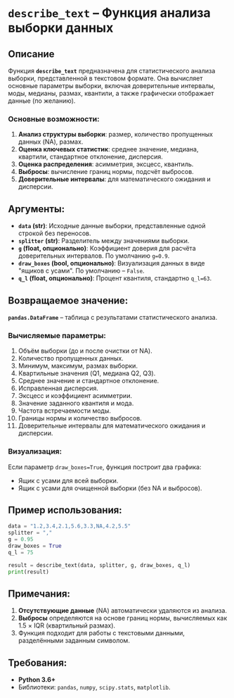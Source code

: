 # `describe_text` – Функция анализа выборки данных

## Описание

Функция **`describe_text`** предназначена для статистического анализа выборки, представленной в текстовом формате. Она вычисляет основные параметры выборки, включая доверительные интервалы, моды, медианы, размах, квантили, а также графически отображает данные (по желанию).

### Основные возможности:

1. **Анализ структуры выборки**: размер, количество пропущенных данных (NA), размах.
2. **Оценка ключевых статистик**: среднее значение, медиана, квартили, стандартное отклонение, дисперсия.
3. **Оценка распределения**: асимметрия, эксцесс, квантиль.
4. **Выбросы**: вычисление границ нормы, подсчёт выбросов.
5. **Доверительные интервалы**: для математического ожидания и дисперсии.

## Аргументы:

- **`data` (str)**: Исходные данные выборки, представленные одной строкой без переносов.
- **`splitter` (str)**: Разделитель между значениями выборки.
- **`g` (float, опционально)**: Коэффициент доверия для расчёта доверительных интервалов. По умолчанию `g=0.9`.
- **`draw_boxes` (bool, опционально)**: Визуализация данных в виде "ящиков с усами". По умолчанию – `False`.
- **`q_l` (float, опционально)**: Процент квантиля, стандартно `q_l=63`.

## Возвращаемое значение:

**`pandas.DataFrame`** – таблица с результатами статистического анализа.

### Вычисляемые параметры:

1. Объём выборки (до и после очистки от NA).
2. Количество пропущенных данных.
3. Минимум, максимум, размах выборки.
4. Квартильные значения (Q1, медиана Q2, Q3).
5. Среднее значение и стандартное отклонение.
6. Исправленная дисперсия.
7. Эксцесс и коэффициент асимметрии.
8. Значение заданного квантиля и мода.
9. Частота встречаемости моды.
10. Границы нормы и количество выбросов.
11. Доверительные интервалы для математического ожидания и дисперсии.

### Визуализация:

Если параметр `draw_boxes=True`, функция построит два графика:

- Ящик с усами для всей выборки.
- Ящик с усами для очищенной выборки (без NA и выбросов).

## Пример использования:

```python
data = "1.2,3.4,2.1,5.6,3.3,NA,4.2,5.5"
splitter = ","
g = 0.95
draw_boxes = True
q_l = 75

result = describe_text(data, splitter, g, draw_boxes, q_l)
print(result)
```

## Примечания:

1. **Отсутствующие данные** (NA) автоматически удаляются из анализа.
2. **Выбросы** определяются на основе границ нормы, вычисляемых как 1.5 × IQR (квартильный размах).
3. Функция подходит для работы с текстовыми данными, разделёнными заданным символом.

## Требования:

- **Python 3.6+**
- Библиотеки: `pandas`, `numpy`, `scipy.stats`, `matplotlib`.
